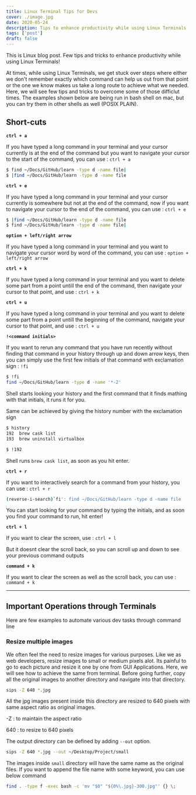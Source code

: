 ```yaml
---
title: Linux Terminal Tips for Devs
cover: ./image.jpg
date: 2020-05-24
description: Tips to enhance productivity while using Linux Terminals
tags: ['post']
draft: false
---
```


This is Linux blog post. Few tips and tricks to enhance productivity while using Linux Terminals!

At times, while using Linux Terminals, we get stuck over steps where either we don't remember exactly which command can help us out from that point or the one we know makes us take a long route to achieve what we needed. Here, we will see few tips and tricks to overcome some of those difficlut times. The examples shown below are being run in bash shell on mac, but you can try them in other shells as well (POSIX PLAIN).

## Short-cuts

**`ctrl + a`**

If you have typed a long command in your terminal and your cursor currently is at the end of the command but you want to navigate your cursor to the start of the command, you can use : `ctrl + a`  
```bash
$ find ~/Docs/GitHub/learn -type d -name file|
$ |find ~/Docs/GitHub/learn -type d -name file
```

**`ctrl + e`**

If you have typed a long command in your terminal and your cursor currently is somewhere but not at the end of the command, now if you want to navigate your cursor to the end of the command, you can use : `ctrl + e`  
```bash
$ |find ~/Docs/GitHub/learn -type d -name file
$ find ~/Docs/GitHub/learn -type d -name file|
```

**`option + left/right arrow`**

If you have typed a long command in your terminal and you want to navigate your cursor word by word of the command, you can use : `option + left/right arrow`  

**`ctrl + k`**

If you have typed a long command in your terminal and you want to delete some part from a point untill the end of the command, then navigate your cursor to that point, and use : `ctrl + k`  

**`ctrl + u`**

If you have typed a long command in your terminal and you want to delete some part from a point untill the beginning of the command, navigate your cursor to that point, and use : `ctrl + u`

**`!<command initials>`**

If you want to rerun any command that you have run recently without finding that command in your history through up and down arrow keys, then you can simply use the first few initials of that command with exclamation sign : `!fi`
```bash
$ !fi
find ~/Docs/GitHub/learn -type d -name '*-2'
```
Shell starts looking your history and the first command that it finds mathing with that initials, it runs it for you. 

Same can be achieved by giving the history number with the exclamation sign
```bash
$ history
192  brew cask list   
193  brew uninstall virtualbox

$ !192
```
Shell runs `brew cask list`, as soon as you hit enter.

**`ctrl + r`**

If you want to interactively search for a command from your history, you can use : `ctrl + r`
```bash
(reverse-i-search)`fi': find ~/Docs/GitHub/learn -type d -name file
```
You can start looking for your command by typing the initials, and as soon you find your command to run, hit enter!

**`ctrl + l`**

If you want to clear the screen, use : `ctrl + l`

But it doesnt clear the scroll back, so you can scroll up and down to see your previous command outputs

**`command + k`**

If you want to clear the screen as well as the scroll back, you can use : `command + k`

---

## Important Operations through Terminals 

Here are few examples to automate various dev tasks through command line

### Resize multiple images 

We often feel the need to resize images for various purposes. Like we as web developers, resize images to small or medium pixels alot. Its painful to go to each picture and resize it one by one from GUI Applications. Here, we will see how to achieve the same from terminal. Before going further, copy all the original images to another directory and navigate into that directory.
```bash
sips -Z 640 *.jpg
```
All the jpg images present inside this directory are resized to 640 pixels with same aspect ratio as original images.

-Z : to maintain the aspect ratio

640 : to resize to 640 pixels

The output directory can be defined by adding `--out` option.
```bash
sips -Z 640 *.jpg --out ~/Desktop/Project/small
```
The images inside `small` directory will have the same name as the original files. If you want to append the file name with some keyword, you can use below command
```bash
find . -type f -exec bash -c 'mv "$0" "${0%\.jpg}-300.jpg"' {} \;
```
